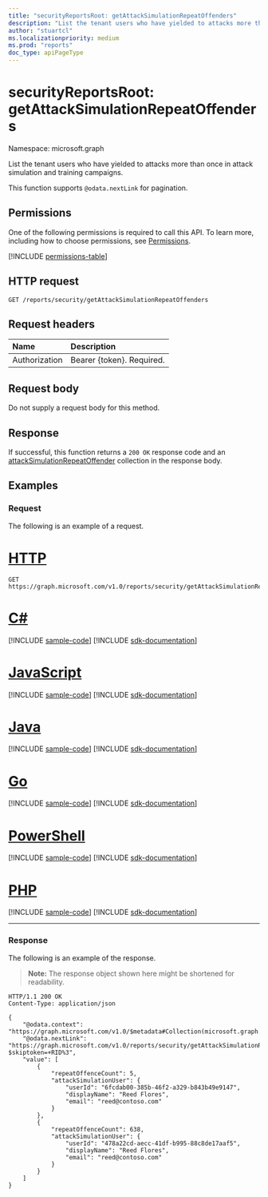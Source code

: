 ```yaml
---
title: "securityReportsRoot: getAttackSimulationRepeatOffenders"
description: "List the tenant users who have yielded to attacks more than once in attack simulation and training campaigns."
author: "stuartcl"
ms.localizationpriority: medium
ms.prod: "reports"
doc_type: apiPageType
---
```


# securityReportsRoot: getAttackSimulationRepeatOffenders
Namespace: microsoft.graph

List the tenant users who have yielded to attacks more than once in attack simulation and training campaigns.

This function supports `@odata.nextLink` for pagination.

## Permissions
One of the following permissions is required to call this API. To learn more, including how to choose permissions, see [Permissions](/graph/permissions-reference).

<!-- { "blockType": "permissions", "name": "securityreportsroot_getattacksimulationrepeatoffenders" } -->
[!INCLUDE [permissions-table](../includes/permissions/securityreportsroot-getattacksimulationrepeatoffenders-permissions.md)]

## HTTP request

<!-- {
  "blockType": "ignored"
}
-->
``` http
GET /reports/security/getAttackSimulationRepeatOffenders
```

## Request headers
|Name|Description|
|:---|:---|
|Authorization|Bearer {token}. Required.|

## Request body
Do not supply a request body for this method.

## Response

If successful, this function returns a `200 OK` response code and an [attackSimulationRepeatOffender](../resources/attacksimulationrepeatoffender.md) collection in the response body.

## Examples

### Request

The following is an example of a request.


# [HTTP](#tab/http)
<!-- {
  "blockType": "request",
  "name": "securityreportsrootthis.getattacksimulationrepeatoffenders"
}
-->
``` http
GET https://graph.microsoft.com/v1.0/reports/security/getAttackSimulationRepeatOffenders
```

# [C#](#tab/csharp)
[!INCLUDE [sample-code](../includes/snippets/csharp/securityreportsrootthisgetattacksimulationrepeatoffenders-csharp-snippets.md)]
[!INCLUDE [sdk-documentation](../includes/snippets/snippets-sdk-documentation-link.md)]

# [JavaScript](#tab/javascript)
[!INCLUDE [sample-code](../includes/snippets/javascript/securityreportsrootthisgetattacksimulationrepeatoffenders-javascript-snippets.md)]
[!INCLUDE [sdk-documentation](../includes/snippets/snippets-sdk-documentation-link.md)]

# [Java](#tab/java)
[!INCLUDE [sample-code](../includes/snippets/java/securityreportsrootthisgetattacksimulationrepeatoffenders-java-snippets.md)]
[!INCLUDE [sdk-documentation](../includes/snippets/snippets-sdk-documentation-link.md)]

# [Go](#tab/go)
[!INCLUDE [sample-code](../includes/snippets/go/securityreportsrootthisgetattacksimulationrepeatoffenders-go-snippets.md)]
[!INCLUDE [sdk-documentation](../includes/snippets/snippets-sdk-documentation-link.md)]

# [PowerShell](#tab/powershell)
[!INCLUDE [sample-code](../includes/snippets/powershell/securityreportsrootthisgetattacksimulationrepeatoffenders-powershell-snippets.md)]
[!INCLUDE [sdk-documentation](../includes/snippets/snippets-sdk-documentation-link.md)]

# [PHP](#tab/php)
[!INCLUDE [sample-code](../includes/snippets/php/securityreportsrootthisgetattacksimulationrepeatoffenders-php-snippets.md)]
[!INCLUDE [sdk-documentation](../includes/snippets/snippets-sdk-documentation-link.md)]

---


### Response
The following is an example of the response.
>**Note:** The response object shown here might be shortened for readability.
<!-- {
  "blockType": "response",
  "truncated": true,
  "@odata.type": "Collection(microsoft.graph.attackSimulationRepeatOffender)"
}
-->
``` http
HTTP/1.1 200 OK
Content-Type: application/json

{
    "@odata.context": "https://graph.microsoft.com/v1.0/$metadata#Collection(microsoft.graph.attackSimulationRepeatOffender)",
    "@odata.nextLink": "https://graph.microsoft.com/v1.0/reports/security/getAttackSimulationRepeatOffenders?$skiptoken=+RID%3",
    "value": [
        {
            "repeatOffenceCount": 5,
            "attackSimulationUser": {
                "userId": "6fcdab00-385b-46f2-a329-b843b49e9147",
                "displayName": "Reed Flores",
                "email": "reed@contoso.com"
            }
        },
        {
            "repeatOffenceCount": 638,
            "attackSimulationUser": {
                "userId": "478a22cd-aecc-41df-b995-88c8de17aaf5",
                "displayName": "Reed Flores",
                "email": "reed@contoso.com"
            }
        }
    ]
}

```

